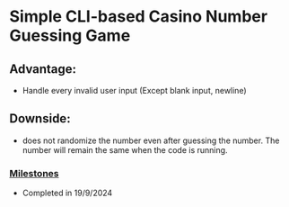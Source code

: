 <h1>Simple CLI-based Casino Number Guessing Game </h1>
<h2>Advantage:</h2>
<ul>
  <li>Handle every invalid user input (Except blank input, newline)</li>
</ul>

<h2>Downside:</h2>
<ul>
  <li>does not randomize the number even after guessing the number. The number will remain the same when the code is running.</li>
</ul>

<h3><ins>Milestones</ins></h3>
<ul>
  <li>Completed in 19/9/2024</li>
</ul>
